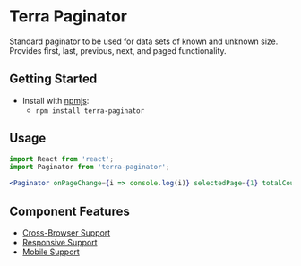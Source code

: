 # Terra Paginator

Standard paginator to be used for data sets of known and unknown size. Provides first, last, previous, next, and paged functionality.

## Getting Started

- Install with [npmjs](https://www.npmjs.com):
  - `npm install terra-paginator`

## Usage

```jsx
import React from 'react';
import Paginator from 'terra-paginator';

<Paginator onPageChange={i => console.log(i)} selectedPage={1} totalCount={2234} itemCountPerPage={20} />
```

## Component Features

* [Cross-Browser Support](https://github.com/cerner/terra-ui/blob/master/src/terra-dev-site/contributing/ComponentStandards.e.contributing.md#cross-browser-support)
* [Responsive Support](https://github.com/cerner/terra-ui/blob/master/src/terra-dev-site/contributing/ComponentStandards.e.contributing.md#responsive-support)
* [Mobile Support](https://github.com/cerner/terra-ui/blob/master/src/terra-dev-site/contributing/ComponentStandards.e.contributing.md#mobile-support)
